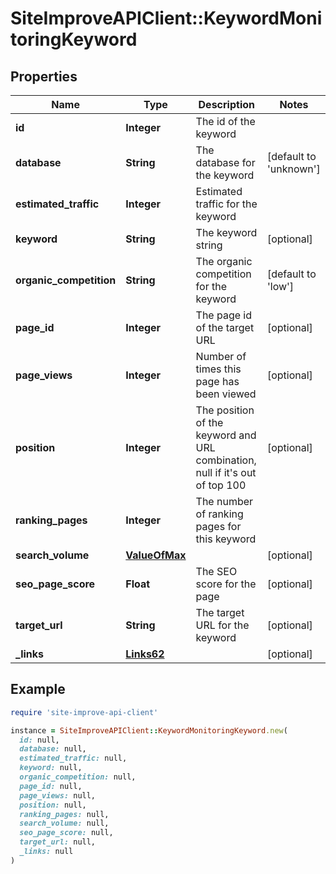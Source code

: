 # SiteImproveAPIClient::KeywordMonitoringKeyword

## Properties

| Name | Type | Description | Notes |
| ---- | ---- | ----------- | ----- |
| **id** | **Integer** | The id of the keyword |  |
| **database** | **String** | The database for the keyword | [default to &#39;unknown&#39;] |
| **estimated_traffic** | **Integer** | Estimated traffic for the keyword |  |
| **keyword** | **String** | The keyword string | [optional] |
| **organic_competition** | **String** | The organic competition for the keyword | [default to &#39;low&#39;] |
| **page_id** | **Integer** | The page id of the target URL | [optional] |
| **page_views** | **Integer** | Number of times this page has been viewed | [optional] |
| **position** | **Integer** | The position of the keyword and URL combination, null if it&#39;s out of top 100 | [optional] |
| **ranking_pages** | **Integer** | The number of ranking pages for this keyword |  |
| **search_volume** | [**ValueOfMax**](ValueOfMax.md) |  | [optional] |
| **seo_page_score** | **Float** | The SEO score for the page | [optional] |
| **target_url** | **String** | The target URL for the keyword | [optional] |
| **_links** | [**Links62**](Links62.md) |  | [optional] |

## Example

```ruby
require 'site-improve-api-client'

instance = SiteImproveAPIClient::KeywordMonitoringKeyword.new(
  id: null,
  database: null,
  estimated_traffic: null,
  keyword: null,
  organic_competition: null,
  page_id: null,
  page_views: null,
  position: null,
  ranking_pages: null,
  search_volume: null,
  seo_page_score: null,
  target_url: null,
  _links: null
)
```

